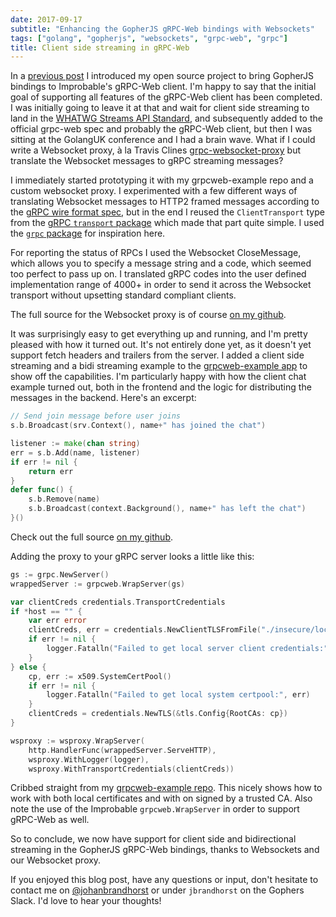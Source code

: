 ```yaml
---
date: 2017-09-17
subtitle: "Enhancing the GopherJS gRPC-Web bindings with Websockets"
tags: ["golang", "gopherjs", "websockets", "grpc-web", "grpc"]
title: Client side streaming in gRPC-Web
---
```


In a [previous post](../gopherjs-grpcweb) I introduced my open source project
to bring GopherJS bindings to Improbable's gRPC-Web client. I'm happy to say
that the initial goal of supporting all features of the gRPC-Web client has been
completed. I was initially going to leave it at that and wait for client side
streaming to land in the [WHATWG Streams API Standard](https://streams.spec.whatwg.org/),
and subsequently added to the official grpc-web spec and probably the gRPC-Web client,
but then I was sitting at the GolangUK conference and I had a brain wave. What if I could
write a Websocket proxy, à la Travis Clines [grpc-websocket-proxy](https://github.com/tmc/grpc-websocket-proxy)
but translate the Websocket messages to gRPC streaming messages?

I immediately started prototyping it with my grpcweb-example repo and a custom websocket proxy.
I experimented with a few different ways of translating Websocket messages to HTTP2 framed messages
according to the [gRPC wire format spec](https://grpc.io/docs/guides/wire.html), but in the end
I reused the `ClientTransport` type from the [gRPC `transport` package](https://google.golang.org/grpc/transport)
which made that part quite simple. I used the [`grpc` package](https://google.golang.org/grpc) for inspiration here.

For reporting the status of RPCs I used the Websocket CloseMessage, which allows you to specify a
message string and a code, which seemed too perfect to pass up on. I translated gRPC codes into the
user defined implementation range of 4000+ in order to send it across the Websocket transport without
upsetting standard compliant clients.

The full source for the Websocket proxy is of course
[on my github](https://github.com/johanbrandhorst/protobuf/blob/master/wsproxy/wsproxy.go).

It was surprisingly easy to get everything up and running, and I'm pretty pleased with how it turned out.
It's not entirely done yet, as it doesn't yet support fetch headers and trailers from the server. I added
a client side streaming and a bidi streaming example to the
[grpcweb-example app](https://github.com/johanbrandhorst/grpcweb-example) to show off the capabilities.
I'm particularly happy with how the client chat example turned out, both in the frontend and the logic
for distributing the messages in the backend. Here's an excerpt:

```go
// Send join message before user joins
s.b.Broadcast(srv.Context(), name+" has joined the chat")

listener := make(chan string)
err = s.b.Add(name, listener)
if err != nil {
    return err
}
defer func() {
    s.b.Remove(name)
    s.b.Broadcast(context.Background(), name+" has left the chat")
}()
```

Check out the full source
[on my github](https://github.com/johanbrandhorst/grpcweb-example/blob/master/server/server.go#L170).

Adding the proxy to your gRPC server looks a little like this:

```go
gs := grpc.NewServer()
wrappedServer := grpcweb.WrapServer(gs)

var clientCreds credentials.TransportCredentials
if *host == "" {
    var err error
    clientCreds, err = credentials.NewClientTLSFromFile("./insecure/localhost.crt", "localhost:10000")
    if err != nil {
        logger.Fatalln("Failed to get local server client credentials:", err)
    }
} else {
    cp, err := x509.SystemCertPool()
    if err != nil {
        logger.Fatalln("Failed to get local system certpool:", err)
    }
    clientCreds = credentials.NewTLS(&tls.Config{RootCAs: cp})
}

wsproxy := wsproxy.WrapServer(
    http.HandlerFunc(wrappedServer.ServeHTTP),
    wsproxy.WithLogger(logger),
    wsproxy.WithTransportCredentials(clientCreds))
```

Cribbed straight from my [grpcweb-example repo](https://github.com/johanbrandhorst/grpcweb-example/blob/master/main.go).
This nicely shows how to work with both local certificates and with on signed by a trusted CA. Also note the use of
the Improbable `grpcweb.WrapServer` in order to support gRPC-Web as well.

So to conclude, we now have support for client side and bidirectional streaming in the GopherJS gRPC-Web bindings,
thanks to Websockets and our Websocket proxy.

If you enjoyed this blog post, have any questions or input,
don't hesitate to contact me on
[@johanbrandhorst](https://twitter.com/JohanBrandhorst) or
under `jbrandhorst` on the Gophers Slack. I'd love to hear
your thoughts!
